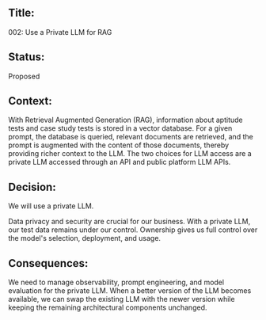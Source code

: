 ## Title: 

002: Use a Private LLM for RAG

## Status: 

Proposed

## Context:

With Retrieval Augmented Generation (RAG), information about aptitude tests and case study tests is stored in a vector database. For a given prompt, the database is queried, relevant documents are retrieved, and the prompt is augmented with the content of those documents, thereby providing richer context to the LLM.  The two choices for LLM access are a private LLM accessed through an API and public platform LLM APIs.

## Decision:

We will use a private LLM.

Data privacy and security are crucial for our business. With a private LLM, our test data remains under our control.  Ownership gives us full control over the model's selection, deployment, and usage.

## Consequences:

We need to manage observability, prompt engineering, and model evaluation for the private LLM. When a better version of the LLM becomes available, we can swap the existing LLM with the newer version while keeping the remaining architectural components unchanged.